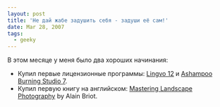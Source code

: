 ```yaml
---
layout: post
title: 'Не дай жабе задушить себя - задуши её сам!'
date: Mar 28, 2007
tags:
  - geeky
---
```


В этом месяце у меня было два хороших начинания:

- Купил первые лицензионные программы: [Lingvo 12](http://www.lingvo.ru/english/) и [Ashampoo Burning Studio 7](http://www.ashampoo.com/frontend/products/php/product.php?session_langid=2&idstring=0710).
- Купил первую книгу на английском: [Mastering Landscape Photography](http://www.beautiful-landscape.com/Articles-Book-1.html) by Alain Briot.
